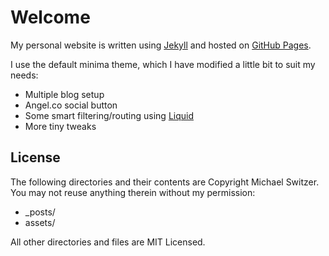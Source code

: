 # Welcome
My personal website is written using [Jekyll](https://jekyllrb.com) and hosted on [GitHub Pages](https://pages.github.com/).

I use the default minima theme, which I have modified a little bit to suit my needs:

* Multiple blog setup
* Angel.co social button
* Some smart filtering/routing using [Liquid](https://help.shopify.com/themes/liquid/basics)
* More tiny tweaks

## License

The following directories and their contents are Copyright Michael Switzer. You may not reuse anything therein without my permission:

* _posts/
* assets/

All other directories and files are MIT Licensed.